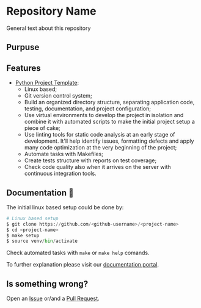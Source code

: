 Repository Name
===

General text about this repository

## Purpuse

## Features

- [Python Project Template](https://github.com/gabrielbdornas/python-project-template):
	- Linux based;
	- Git version control system;
	- Build an organized directory structure, separating application code, testing, documentation, and project configuration;
	- Use virtual environments to develop the project in isolation and combine it with automated scripts to make the initial project setup a piece of cake;
	- Use linting tools for static code analysis at an early stage of development. 
	It'll help identify issues, formatting defects and apply many code optimization at the very beginning of the project;
	- Automate tasks with Makefiles;
	- Create tests structure with reports on test coverage;
	- Check code quality also when it arrives on the server with continuous integration tools.

## Documentation :open_book:

The initial linux based setup could be done by:

```Python
# Linux based setup
$ git clone https://github.com/<github-username>/<project-name>
$ cd <project-name>  
$ make setup
$ source venv/bin/activate
```

Check automated tasks with `make` or `make help` comands.

To further explanation please visit our [documentation portal]().

## Is something wrong?

Open an [Issue]() or/and a [Pull Request]().
